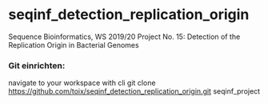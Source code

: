 # seqinf_detection_replication_origin
Sequence Bioinformatics, WS 2019/20
Project No. 15: Detection of the Replication Origin in Bacterial Genomes

### Git einrichten:
navigate to your workspace with cli
git clone https://github.com/toix/seqinf_detection_replication_origin.git seqinf_project
